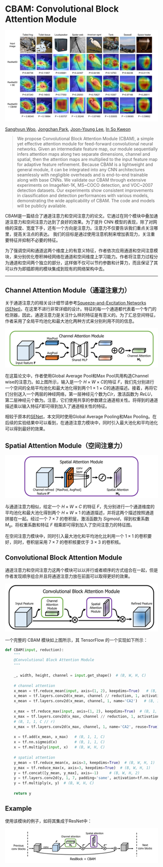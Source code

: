 # CBAM: Convolutional Block Attention Module

![image-20210723203210974](./src/CBAM-Convolutional-Block-Attention-Module/image-20210723203210974.png)

[Sanghyun Woo](https://arxiv.org/search/cs?searchtype=author&query=Woo%2C+S), [Jongchan Park](https://arxiv.org/search/cs?searchtype=author&query=Park%2C+J), [Joon-Young Lee](https://arxiv.org/search/cs?searchtype=author&query=Lee%2C+J), [In So Kweon](https://arxiv.org/search/cs?searchtype=author&query=Kweon%2C+I+S)

> We propose Convolutional Block Attention Module (CBAM), a simple yet effective attention module for feed-forward convolutional neural networks. Given an intermediate feature map, our module sequentially infers attention maps along two separate dimensions, channel and spatial, then the attention maps are multiplied to the input feature map for adaptive feature refinement. Because CBAM is a lightweight and general module, it can be integrated into any CNN architectures seamlessly with negligible overheads and is end-to-end trainable along with base CNNs. We validate our CBAM through extensive experiments on ImageNet-1K, MS~COCO detection, and VOC~2007 detection datasets. Our experiments show consistent improvements in classification and detection performances with various models, demonstrating the wide applicability of CBAM. The code and models will be publicly available.

CBAM是一篇结合了通道注意力和空间注意力的论文。它通过在同个模块中叠加通道注意力和空间注意力达到了良好的效果。为了提升 CNN 模型的表现，除了对网络的深度、宽度下手，还有一个方向是注意力。注意力不仅要告诉我们重点关注哪里，提高关注点的表达。 我们的目标是通过使用注意机制来增加表现力，关注重要特征并抑制不必要的特征。

为了强调空间和通道这两个维度上的有意义特征，作者依次应用通道和空间注意模块，来分别优化卷积神经网络在通道和空间维度上学习能力。作者将注意力过程分为通道和空间两个独立的部分，这样做不仅可以节约参数和计算力，而且保证了其可以作为即插即用的模块集成到现有的网络架构中去。

---

## Channel Attention Module（通道注意力）

关于通道注意力的相关设计细节请参考[Squeeze-and-Excitation Networks (SENet)](./[23]Squeeze-and-Excitation-Networks.md)。在这里不进行非常详细的设计。特征的每一个通道都代表着一个专门的检测器，因此，通道注意力是关注什么样的特征是有意义的。为了汇总空间特征，作者采用了全局平均池化和最大池化两种方式来分别利用不同的信息。

![image-20210723194442312](./src/CBAM-Convolutional-Block-Attention-Module/image-20210723194442312.png)

在这篇论文中，作者使用Global Average Pool和Max Pool共用构造Channel wise的注意力。如上图所示，输入是一个 $H\times W\times C$的特征 $F$，我们先分别进行一个空间的全局平均池化和最大池化得到两个$1\times 1\times C$的通道描述。接着，再将它们分别送入一个两层的神经网络，第一层神经元个数为$C/r$，激活函数为 $ReLU$，第二层神经元个数为。注意，它们使用共享的参数建立通道相关性。将得到的通道描述乘以输入特征$F$即可得到加入了通道相关性的特征。

相较于原本的[SENet](./[23]Squeeze-and-Excitation-Networks.md)，本文同时使用Global Average Pooling和Max Pooling。在后续的实验结果中可以看到，在通道注意力模块中，同时引入最大池化和平均池化可以得到最好的效果。

## Spatial Attention Module（空间注意力）

![image-20210723194510586](./src/CBAM-Convolutional-Block-Attention-Module/image-20210723194510586.png)

与通道注意力相似，给定一个 $H\times W\times C$ 的特征 $F$，先分别进行一个通道维度的平均池化和最大池化得到两个 $H\times W\times 1$ 的通道描述，并将这两个描述按照通道拼接在一起。经过一个 $7\times 7$ 的卷积层，激活函数为 $Sigmoid$，得到权重系数 $M_s$。将权重系数和特征 $F$ 相乘即可得到加入了空间注意力的特征图。

在空间注意力模块中，同时引入最大池化和平均池化比利用一个 $1\times 1$ 的卷积要好，同时，卷积层采用 $7\times 7$ 的卷积核要优于 $3\times 3$ 的卷积核。

## Convolutional Block Attention Module

通道注意力和空间注意力这两个模块可以以并行或者顺序的方式组合在一起，但是作者发现顺序组合并且将通道注意力放在前面可以取得更好的效果。

![image-20210723194528528](./src/CBAM-Convolutional-Block-Attention-Module/image-20210723194528528.png)

一个完整的 CBAM 模块如上图所示，其 TensorFlow 的一个实现如下所示：

```python
def CBAM(input, reduction):
    """
    @Convolutional Block Attention Module
    """

    _, width, height, channel = input.get_shape()  # (B, W, H, C)

    # channel attention
    x_mean = tf.reduce_mean(input, axis=(1, 2), keepdims=True)   # (B, 1, 1, C)
    x_mean = tf.layers.conv2d(x_mean, channel // reduction, 1, activation=tf.nn.relu, name='CA1')  # (B, 1, 1, C // r)
    x_mean = tf.layers.conv2d(x_mean, channel, 1, name='CA2')   # (B, 1, 1, C)

    x_max = tf.reduce_max(input, axis=(1, 2), keepdims=True)  # (B, 1, 1, C)
    x_max = tf.layers.conv2d(x_max, channel // reduction, 1, activation=tf.nn.relu, name='CA1', reuse=True)
    # (B, 1, 1, C // r)
    x_max = tf.layers.conv2d(x_max, channel, 1, name='CA2', reuse=True)  # (B, 1, 1, C)

    x = tf.add(x_mean, x_max)   # (B, 1, 1, C)
    x = tf.nn.sigmoid(x)        # (B, 1, 1, C)
    x = tf.multiply(input, x)   # (B, W, H, C)

    # spatial attention
    y_mean = tf.reduce_mean(x, axis=3, keepdims=True)  # (B, W, H, 1)
    y_max = tf.reduce_max(x, axis=3, keepdims=True)  # (B, W, H, 1)
    y = tf.concat([y_mean, y_max], axis=-1)     # (B, W, H, 2)
    y = tf.layers.conv2d(y, 1, 7, padding='same', activation=tf.nn.sigmoid)    # (B, W, H, 1)
    y = tf.multiply(x, y)  # (B, W, H, C)

    return y
```

## Example

使用该模块的例子，如将其集成于ResNet中：

![image-20210723203033736](./src/CBAM-Convolutional-Block-Attention-Module/image-20210723203033736.png)

